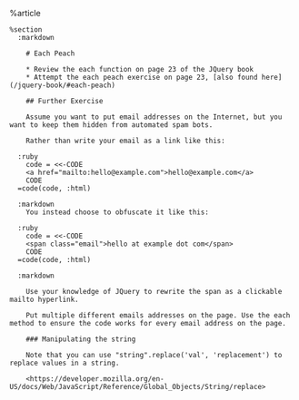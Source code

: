 %article
  
    %section
      :markdown
  
        # Each Peach
  
        * Review the each function on page 23 of the JQuery book
        * Attempt the each peach exercise on page 23, [also found here](/jquery-book/#each-peach)
  
        ## Further Exercise
  
        Assume you want to put email addresses on the Internet, but you want to keep them hidden from automated spam bots.
  
        Rather than write your email as a link like this:
  
      :ruby
        code = <<-CODE
        <a href="mailto:hello@example.com">hello@example.com</a>
        CODE
      =code(code, :html)
  
      :markdown
        You instead choose to obfuscate it like this:
  
      :ruby
        code = <<-CODE
        <span class="email">hello at example dot com</span>
        CODE
      =code(code, :html)
  
      :markdown
  
        Use your knowledge of JQuery to rewrite the span as a clickable mailto hyperlink.
  
        Put multiple different emails addresses on the page. Use the each method to ensure the code works for every email address on the page.
  
        ### Manipulating the string
  
        Note that you can use "string".replace('val', 'replacement') to replace values in a string.
  
        <https://developer.mozilla.org/en-US/docs/Web/JavaScript/Reference/Global_Objects/String/replace>
  